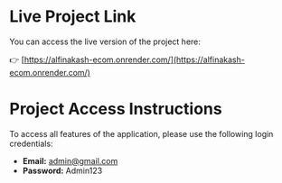 # Live Project Link

You can access the live version of the project here:

👉 [https://alfinakash-ecom.onrender.com/](https://alfinakash-ecom.onrender.com/)

# Project Access Instructions

To access all features of the application, please use the following login credentials:

- **Email:** admin@gmail.com  
- **Password:** Admin123

